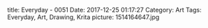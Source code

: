 title: Everyday - 0051
Date: 2017-12-25 01:17:27
Category: Art
Tags: Everyday, Art, Drawing, Krita
picture: 1514164647.jpg
